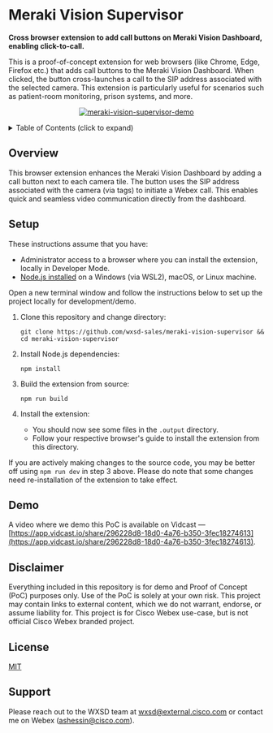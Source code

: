 # Meraki Vision Supervisor

**Cross browser extension to add call buttons on Meraki Vision Dashboard, enabling click-to-call.**

This is a proof-of-concept extension for web browsers (like Chrome, Edge, Firefox etc.) that adds call buttons to the Meraki Vision Dashboard. When clicked, the button cross-launches a call to the SIP address associated with the selected camera. This extension is particularly useful for scenarios such as patient-room monitoring, prison systems, and more.

<p align="center">
   <a href="https://app.vidcast.io/share/296228d8-18d0-4a76-b350-3fec18274613" target="_blank">
       <img 
          src="https://github.com/wxsd-sales/meraki-vision-supervisor/assets/6129517/3be5f907-6e04-447b-aba3-679d1979de22" 
          alt="meraki-vision-supervisor-demo"
          />
    </a>
</p>

<!-- ⛔️ MD-MAGIC-EXAMPLE:START (TOC:collapse=true&collapseText=Click to expand) -->
<details>
<summary>Table of Contents (click to expand)</summary>

- [Overview](#overview)
- [Setup](#setup)
- [Demo](#demo)
- [Disclaimer](#disclaimer)
- [License](#license)
- [Support](#support)

</details>
<!-- ⛔️ MD-MAGIC-EXAMPLE:END -->

## Overview

This browser extension enhances the Meraki Vision Dashboard by adding a call button next to each camera tile. The button uses the SIP address associated with the camera (via tags) to initiate a Webex call. This enables quick and seamless video communication directly from the dashboard.

## Setup

These instructions assume that you have:

- Administrator access to a browser where you can install the extension, locally in Developer Mode.
- [Node.js installed](https://nodejs.org/en/learn/getting-started/how-to-install-nodejs) on a Windows (via WSL2), macOS, or Linux machine.

Open a new terminal window and follow the instructions below to set up the project locally for development/demo.

1. Clone this repository and change directory:

   ```
   git clone https://github.com/wxsd-sales/meraki-vision-supervisor && cd meraki-vision-supervisor
   ```

2. Install Node.js dependencies:

   ```
   npm install
   ```

3. Build the extension from source:

   ```
   npm run build
   ```

4. Install the extension:
   - You should now see some files in the `.output` directory.
   - Follow your respective browser's guide to install the extension from this directory.

If you are actively making changes to the source code, you may be better off using `npm run dev` in step 3 above. Please
do note that some changes need re-installation of the extension to take effect.

## Demo

A video where we demo this PoC is available on Vidcast — [https://app.vidcast.io/share/296228d8-18d0-4a76-b350-3fec18274613](https://app.vidcast.io/share/296228d8-18d0-4a76-b350-3fec18274613).

## Disclaimer

Everything included in this repository is for demo and Proof of Concept (PoC) purposes only. Use of the PoC is solely
at your own risk. This project may contain links to external content, which we do not warrant, endorse, or assume
liability for. This project is for Cisco Webex use-case, but is not official Cisco Webex branded project.

## License

[MIT](./LICENSE)

## Support

Please reach out to the WXSD team at [wxsd@external.cisco.com](mailto:wxsd@external.cisco.com?cc=ashessin@cisco.com&subject=Meraki%20Vision%20Supervisor) or contact me on Webex (ashessin@cisco.com).
